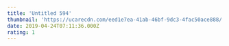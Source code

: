 ```yaml
---
title: 'Untitled 594'
thumbnail: 'https://ucarecdn.com/eed1e7ea-41ab-46bf-9dc3-4fac50ace888/'
date: 2019-04-24T07:11:36.000Z
rating: 1
---
```

